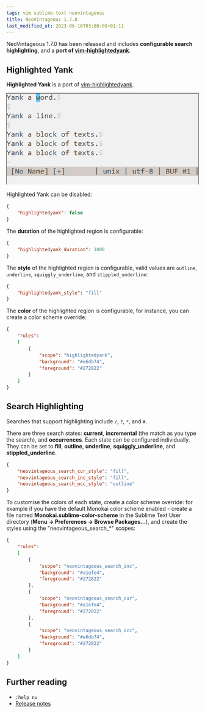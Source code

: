 ```yaml
---
tags: vim sublime-text neovintageous
title: NeoVintageous 1.7.0
last_modified_at: 2023-06-16T03:00:00+01:11
---
```


NeoVintageous 1.7.0 has been released and includes **configurable search highlighting**, and a **port of [vim-highlightedyank](https://github.com/machakann/vim-highlightedyank)**.

## Highlighted Yank

**Highlighted Yank** is a port of [vim-highlightedyank](https://github.com/machakann/vim-highlightedyank).

![Highlightedyank demo](/assets/2018-09-02-highlightedyank.gif)

Highlighted Yank can be disabled:

```json
{
    "highlightedyank": false
}
```


The **duration** of the highlighted region is configurable:

```json
{
    "highlightedyank_duration": 1000
}
```

The **style** of the highlighted region is configurable, valid values are `outline`, `underline`, `squiggly_underline`, and `stippled_underline`:

```json
{
    "highlightedyank_style": "fill"
}
```

The **color** of the highlighted region is configurable, for instance, you can create a color scheme override:

```json
{
    "rules":
    [
        {
            "scope": "highlightedyank",
            "background": "#e6db74",
            "foreground": "#272822"
        }
    ]
}
```

## Search Highlighting

Searches that support highlighting include `/`, `?`, `*`, and `#`.

There are three search states: **current**, **incremental** (the match as you type the search), and **occurrences**. Each state can be configured individually. They can be set to **fill**, **outline**, **underline**, **squiggly_underline**, and **stippled_underline**.

```json
{
    "neovintageous_search_cur_style": "fill",
    "neovintageous_search_inc_style": "fill",
    "neovintageous_search_occ_style": "outline"
}

```

To customise the colors of each state, create a color scheme override: for example if you have the default Monokai color scheme enabled - create a file named **Monokai.sublime-color-scheme** in the Sublime Text User directory (**Menu → Preferences → Browse Packages...**), and create the styles using the "neovintageous_search_*" scopes:

```json
{
    "rules":
    [
        {
            "scope": "neovintageous_search_inc",
            "background": "#a1efe4",
            "foreground": "#272822"
        },
        {
            "scope": "neovintageous_search_cur",
            "background": "#a1efe4",
            "foreground": "#272822"
        },
        {
            "scope": "neovintageous_search_occ",
            "background": "#e6db74",
            "foreground": "#272822"
        }
    ]
}
```

## Further reading

* `:help nv`
* [Release notes](https://github.com/NeoVintageous/NeoVintageous/releases/tag/1.7.0)
